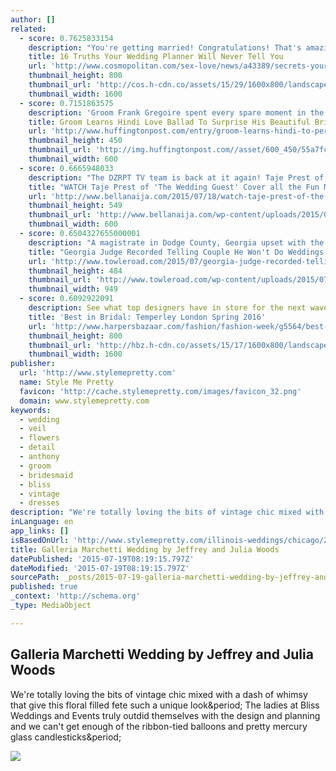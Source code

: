 ```yaml
---
author: []
related:
  - score: 0.7625833154
    description: "You're getting married! Congratulations! That's amazing. I'm sure you're going to be very happy together. But now it's time to plan. The whole process can feel like a series of progressively more obscure customs, designed to stress you out and cause you to hemorrhage cash. It doesn't have to be that way!"
    title: 16 Truths Your Wedding Planner Will Never Tell You
    url: 'http://www.cosmopolitan.com/sex-love/news/a43389/secrets-your-wedding-planner-will-never-tell-you/'
    thumbnail_height: 800
    thumbnail_url: 'http://cos.h-cdn.co/assets/15/29/1600x800/landscape-1436992536-planner-200173468-003.jpg'
    thumbnail_width: 1600
  - score: 0.7151863575
    description: 'Groom Frank Gregoire spent every spare moment in the six weeks leading up to his wedding mastering the Bollywood love ballad "Tum Hi Ho" so he could surprise his bride at their June 27 nuptials. Previously, Gregoire only knew a few words of Hindi that his now-wife Simran Malhotra had taught him.'
    title: Groom Learns Hindi Love Ballad To Surprise His Beautiful Bride
    url: 'http://www.huffingtonpost.com/entry/groom-learns-hindi-to-perform-bollywood-love-ballad-for-his-bride_55a7e1d0e4b0c5f0322c92b5'
    thumbnail_height: 450
    thumbnail_url: 'http://img.huffingtonpost.com//asset/600_450/55a7fce41900002500b86cbc.jpeg?cache=V3VEJ6a0Q5'
    thumbnail_width: 600
  - score: 0.6665948033
    description: "The DZRPT TV team is back at it again! Taje Prest of 'The Wedding Guest' travelled to New York for Osas Ighodaro & Gbenro Ajibade 's wedding. The hostess wore a blue knot wrapper and matching top, with her signature blonde hair, and chatted with the bride and groom and other stars at the wedding."
    title: "WATCH Taje Prest of 'The Wedding Guest' Cover all the Fun Moments at #GbenrOsas2015 in New York!"
    url: 'http://www.bellanaija.com/2015/07/18/watch-taje-prest-of-the-wedding-guest-cover-all-the-fun-moments-at-gbenrosas2015-in-new-york/'
    thumbnail_height: 549
    thumbnail_url: 'http://www.bellanaija.com/wp-content/uploads/2015/07/BellaNaija-Weddings-Fola-Lawal-Photography-OSAS-GBENRO-1183New-York-White-Wedding-Photos-600x5491-600x549.jpg'
    thumbnail_width: 600
  - score: 0.6504327655000001
    description: "A magistrate in Dodge County, Georgia upset with the Supreme Court's same-sex marriage ruling has announced he will no longer perform wedding ceremonies at his courthouse. Georgia station WMAZ reports Judge Lonnie T. Parkerson presided over his \"last wedding\" last Thursday, a ceremony that was recorded on video."
    title: "Georgia Judge Recorded Telling Couple He Won't Do Weddings Anymore Because Gay Marriage 'Ain't Right' - WATCH - Towleroad"
    url: 'http://www.towleroad.com/2015/07/georgia-judge-recorded-telling-couple-he-wont-do-weddings-anymore-because-gay-marriage-aint-right-watch/'
    thumbnail_height: 484
    thumbnail_url: 'http://www.towleroad.com/wp-content/uploads/2015/07/parkerson2.png'
    thumbnail_width: 949
  - score: 0.6092922091
    description: See what top designers have in store for the next wave of betrothed.
    title: 'Best in Bridal: Temperley London Spring 2016'
    url: 'http://www.harpersbazaar.com/fashion/fashion-week/g5564/best-in-bridal-spring-2016/'
    thumbnail_height: 800
    thumbnail_url: 'http://hbz.h-cdn.co/assets/15/17/1600x800/landscape-1429634735-hbz-bridal-ss2016-temperley-00-index.jpg'
    thumbnail_width: 1600
publisher:
  url: 'http://www.stylemepretty.com'
  name: Style Me Pretty
  favicon: 'http://cache.stylemepretty.com/images/favicon_32.png'
  domain: www.stylemepretty.com
keywords:
  - wedding
  - veil
  - flowers
  - detail
  - anthony
  - groom
  - bridesmaid
  - bliss
  - vintage
  - dresses
description: "We're totally loving the bits of vintage chic mixed with a dash of whimsy that give this floral filled fete such a unique look. The ladies at Bliss Weddings and Events truly outdid themselves with the design and planning and we can't get enough of the ribbon-tied balloons and pretty mercury glass candlesticks."
inLanguage: en
app_links: []
isBasedOnUrl: 'http://www.stylemepretty.com/illinois-weddings/chicago/2012/01/25/galleria-marchetti-wedding-by-jeffrey-and-julia-woods/'
title: Galleria Marchetti Wedding by Jeffrey and Julia Woods
datePublished: '2015-07-19T08:19:15.797Z'
dateModified: '2015-07-19T08:19:15.797Z'
sourcePath: _posts/2015-07-19-galleria-marchetti-wedding-by-jeffrey-and-julia-woods.md
published: true
_context: 'http://schema.org'
_type: MediaObject

---
```

<article style=""><h1>Galleria Marchetti Wedding by Jeffrey and Julia Woods</h1><p>We're totally loving the bits of vintage chic mixed with a dash of whimsy that give this floral filled fete such a unique look&amp;period; The ladies at Bliss Weddings and Events truly outdid themselves with the design and planning and we can't get enough of the ribbon-tied balloons and pretty mercury glass candlesticks&amp;period;</p><img src="http://o.aolcdn.com/smp/is/wp-content/gallery/ibb/arochon/ibb-1327421507.3833.13798$!600x.jpg" /></article>